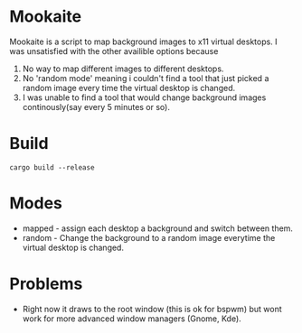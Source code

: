 # Mookaite

Mookaite is a script to map background images to x11 virtual desktops.
I was unsatisfied with the other availible options because
 1. No way to map different images to different desktops.
 2. No 'random mode' meaning i couldn't find a tool that just picked a random
 image every time the virtual desktop is changed.
 3. I was unable to find a tool that would change background images continously(say every 5 minutes or so).
# Build
    cargo build --release

# Modes
  - mapped - assign each desktop a background and switch between them.
  - random - Change the background to a random image everytime the virtual desktop is changed.
# Problems

 - Right now it draws to the root window (this is ok for bspwm) but wont work for more advanced window managers (Gnome, Kde).
